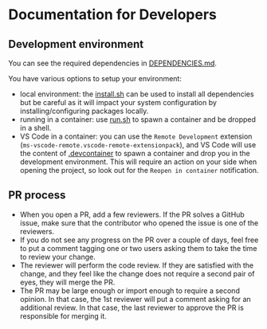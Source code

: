 # Documentation for Developers

## Development environment

You can see the required dependencies in [DEPENDENCIES.md](./DEPENDENCIES.md).

You have various options to setup your environment:
* local environment: the [install.sh](test/images/devenv/install.sh) can be used to
install all dependencies but be careful as it will impact your system configuration by
installing/configuring packages locally.
* running in a container: use [run.sh](test/images/devenv/run.sh) to spawn a container
and be dropped in a shell.
* VS Code in a container: you can use the `Remote Development` extension
(`ms-vscode-remote.vscode-remote-extensionpack`), and VS Code will use the content of
[.devcontainer](.devcontainer) to spawn a container and drop you in the development
environment. This will require an action on your side when opening the project, so look
out for the `Reopen in container` notification.

## PR process

* When you open a PR, add a few reviewers. If the PR solves a GitHub issue, make sure
  that the contributor who opened the issue is one of the reviewers.
* If you do not see any progress on the PR over a couple of days, feel free to put a
  comment tagging one or two users asking them to take the time to review your change.
* The reviewer will perform the code review. If they are satisfied with the change, and
  they feel like the change does not require a second pair of eyes, they will merge the
  PR.
* The PR may be large enough or import enough to require a second opinion. In that case,
  the 1st reviewer will put a comment asking for an additional review. In that case, the
  last reviewer to approve the PR is responsible for merging it.

